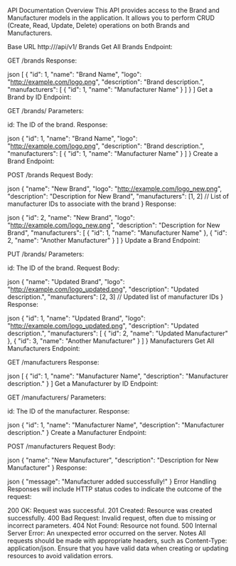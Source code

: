 API Documentation
Overview
This API provides access to the Brand and Manufacturer models in the application. It allows you to perform CRUD (Create, Read, Update, Delete) operations on both Brands and Manufacturers.

Base URL
http://<your-domain>/api/v1/
Brands
Get All Brands
Endpoint:

GET /brands
Response:

json
[
    {
        "id": 1,
        "name": "Brand Name",
        "logo": "http://example.com/logo.png",
        "description": "Brand description.",
        "manufacturers": [
            {
                "id": 1,
                "name": "Manufacturer Name"
            }
        ]
    }
]
Get a Brand by ID
Endpoint:

GET /brands/<id>
Parameters:

id: The ID of the brand.
Response:

json
{
    "id": 1,
    "name": "Brand Name",
    "logo": "http://example.com/logo.png",
    "description": "Brand description.",
    "manufacturers": [
        {
            "id": 1,
            "name": "Manufacturer Name"
        }
    ]
}
Create a Brand
Endpoint:

POST /brands
Request Body:

json
{
    "name": "New Brand",
    "logo": "http://example.com/logo_new.png",
    "description": "Description for New Brand",
    "manufacturers": [1, 2]  // List of manufacturer IDs to associate with the brand
}
Response:

json
{
    "id": 2,
    "name": "New Brand",
    "logo": "http://example.com/logo_new.png",
    "description": "Description for New Brand",
    "manufacturers": [
        {
            "id": 1,
            "name": "Manufacturer Name"
        },
        {
            "id": 2,
            "name": "Another Manufacturer"
        }
    ]
}
Update a Brand
Endpoint:

PUT /brands/<id>
Parameters:

id: The ID of the brand.
Request Body:

json
{
    "name": "Updated Brand",
    "logo": "http://example.com/logo_updated.png",
    "description": "Updated description.",
    "manufacturers": [2, 3]  // Updated list of manufacturer IDs
}
Response:

json
{
    "id": 1,
    "name": "Updated Brand",
    "logo": "http://example.com/logo_updated.png",
    "description": "Updated description.",
    "manufacturers": [
        {
            "id": 2,
            "name": "Updated Manufacturer"
        },
        {
            "id": 3,
            "name": "Another Manufacturer"
        }
    ]
}
Manufacturers
Get All Manufacturers
Endpoint:

GET /manufacturers
Response:

json
[
    {
        "id": 1,
        "name": "Manufacturer Name",
        "description": "Manufacturer description."
    }
]
Get a Manufacturer by ID
Endpoint:

GET /manufacturers/<id>
Parameters:

id: The ID of the manufacturer.
Response:

json
{
    "id": 1,
    "name": "Manufacturer Name",
    "description": "Manufacturer description."
}
Create a Manufacturer
Endpoint:

POST /manufacturers
Request Body:

json
{
    "name": "New Manufacturer",
    "description": "Description for New Manufacturer"
}
Response:

json
{
    "message": "Manufacturer added successfully!"
}
Error Handling
Responses will include HTTP status codes to indicate the outcome of the request:

200 OK: Request was successful.
201 Created: Resource was created successfully.
400 Bad Request: Invalid request, often due to missing or incorrect parameters.
404 Not Found: Resource not found.
500 Internal Server Error: An unexpected error occurred on the server.
Notes
All requests should be made with appropriate headers, such as Content-Type: application/json.
Ensure that you have valid data when creating or updating resources to avoid validation errors.
